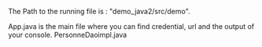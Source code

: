 The Path to the running file is : "demo_java2/src/demo".

App.java is the main file where you can find credential, url and the output of your console.
PersonneDaoimpl.java
